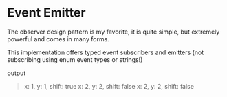 # Event Emitter

The observer design pattern is my favorite, it is quite simple, but extremely powerful and comes in many forms.

This implementation offers typed event subscribers and emitters (not subscribing using enum event types or strings!)

output
> x: 1, y: 1, shift: true
> x: 2, y: 2, shift: false
> x: 2, y: 2, shift: false
